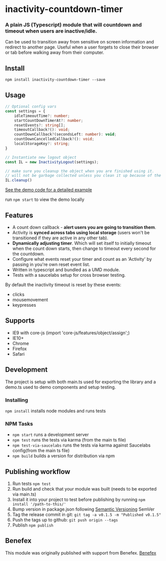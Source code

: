 # inactivity-countdown-timer

### A plain JS (Typescript) module that will countdown and timeout when users are inactive/idle.

Can be used to transition away from sensitive on screen information and redirect to another page. 
Useful when a user forgets to close their browser or tab before walking away from their computer.

## Install 

`npm install inactivity-countdown-timer --save`

## Usage

```ts
// Optional config vars
const settings = {
    idleTimeoutTime?: number;
    startCountDownTimerAt?: number;
    resetEvents?: string[];
    timeoutCallback?(): void;
    countDownCallback?(secondsLeft: number): void;
    countDownCancelledCallback?(): void;
    localStorageKey?: string;
}

// Instantiate new logout object
const IL = new InactivityLogout(settings);

// make sure you cleanup the object when you are finished using it.
// will not be garbage collected unless you clean it up because of the timers
IL.cleanup()
```

[See the demo code for a detailed example](https://github.com/vespertilian/inactivity-countdown-timer/blob/master/src/demo.ts) 

run `npm start` to view the demo locally

## Features 

 - A count down callback - **alert users you are going to transition them**. 
 - Activity is **synced across tabs using local storage** (users won't be transitioned if they are active in any other tab).
 - **Dynamically adjusting timer**. Which will set itself to initially timeout when the count down starts, then change to timeout every second for the countdown. 
 - Configure what events reset your timer and count as an 'Activity' by passing in you're own reset event list.
 - Written in typescript and bundled as a UMD module.
 - Tests with a saucelabs setup for cross browser testing.

By default the inactivity timeout is reset by these events: 

- clicks
- mousemovement
- keypresses

## Supports

 - IE9 with core-js (import 'core-js/features/object/assign';)
 - IE10+
 - Chrome
 - Firefox
 - Safari

## Development

The project is setup with both main.ts used for exporting the library and a demo.ts used to demo components and setup testing.

### Installing
`npm install` installs node modules and runs tests

### NPM Tasks

- `npm start` runs a development server
- `npm test` runs the tests via karma (from the main ts file) 
- `npm test-via-saucelabs` runs the tests via karma against Saucelabs config(from the main ts file) 
- `npm build` builds a version for distribution via npm
  
[Semantic Versioning]: http://semver.org/
[EventTarget.addEventListener()]: https://developer.mozilla.org/en-US/docs/Web/API/EventTarget/addEventListener

## Publishing workflow

1. Run tests `npm test`
2. Run build and check that your module was built (needs to be exported via main.ts)
3. Install it into your project to test before publishing by running `npm install '/path-to-this/'`
4. Bump version in package.json following [Semantic Versioning] SemVer
5. Tag the release commit in git: `git tag -a v0.1.5 -m "Published v0.1.5"`
6. Push the tags up to github: `git push origin --tags`
7. Publish `npm publish`

## Benefex

This module was originally published with support from Benefex. [Benefex](http://www.benefex.co.uk/) 
